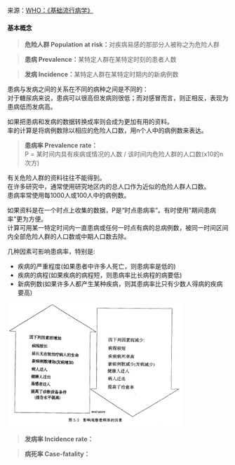 来源：[WHO：《基础流行病学》](https://apps.who.int/iris/bitstream/handle/10665/1624/7117023244_CHI.pdf?sequence=1&isAllowed=y)

#### 基本概念
> <b>危险人群 Population at risk：</b>对疾病易感的那部分人被称之为危险人群

> <b>患病 Prevalence：</b>某特定人群在某特定时刻的患者人数

> <b>发病 Incidence：</b>某特定人群在某特定时期内的新病例数

患病与发病之间的关系在不同的病种之间是不同的：  
对于糖尿病来说，患病可以很高但发病则很低；而对感冒而言，则正相反，表现为患病低而发病高。

如果把患病和发病的数据转换成率则会成为更加有用的资料。  
率的计算是将病例数除以相应的危险人口数，用n个人中的病例数来表达。

> <b>患病率 Prevalence rate：</b>  
P = 某时间内具有疾病或情况的人数 / 该时间内危险人群的人口数(x10的n次方)

有关危险人群的资料往往不能得到。  
在许多研究中，通常使用研究地区内的总人口作为近似的危险人群人口数。  
患病率常使用每1000人或100人中的病例数。

如果资料是在一个时点上收集的数据，P是“时点患病率”。有时使用"期间患病率"更为方便。  
计算可用某一特定时间内一直患病或任何一时点有病的总病例数，被同一时间区间内全部危险人群的人口数或中期人口数去除。

几种因素可影响患病率，特别是:
- 疾病的严重程度(如果患者中许多人死亡，则患病率是低的)
- 疾病的病程(如果疾病的病程短，则患病率比长病程的病要低) 
- 新病例数(如果许多人都产生某种疾病，则其患病率比只有少数人得病的疾病要高)

<img src="2019-nCoV-prevalence.png" width="400">

> <b>发病率 Incidence rate：</b>


> <b>病死率 Case-fatality：</b>


